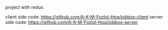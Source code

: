 project with redux.

client side code: https://github.com/A-K-M-Fozlol-Hoq/jobbox-client
server side code: https://github.com/A-K-M-Fozlol-Hoq/jobbox-server
